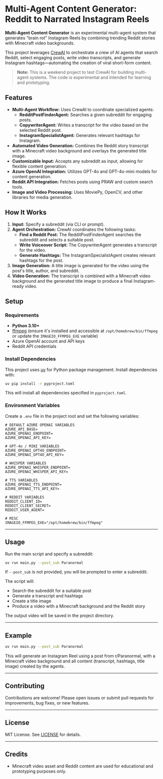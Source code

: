 # Multi-Agent Content Generator: Reddit to Narrated Instagram Reels

**Multi-Agent Content Generator** is an experimental multi-agent system that generates "brain rot" Instagram Reels by combining trending Reddit stories with Minecraft video backgrounds. 

This project leverages [CrewAI](https://github.com/joaomdmoura/crewAI) to orchestrate a crew of AI agents that search Reddit, select engaging posts, write video transcripts, and generate Instagram hashtags—automating the creation of viral short-form content.

> **Note:** This is a weekend project to test CrewAI for building multi-agent systems. The code is experimental and intended for learning and prototyping.

## Features

- **Multi-Agent Workflow:** Uses CrewAI to coordinate specialized agents:
  - **RedditPostFinderAgent:** Searches a given subreddit for engaging posts.
  - **CopywriterAgent:** Writes a transcript for the video based on the selected Reddit post.
  - **InstagramSpecialistAgent:** Generates relevant hashtags for Instagram.
- **Automated Video Generation:** Combines the Reddit story transcript with a Minecraft video background and overlays the generated title image.
- **Customizable Input:** Accepts any subreddit as input, allowing for flexible content generation.
- **Azure OpenAI Integration:** Utilizes GPT-4o and GPT-4o-mini models for content generation.
- **Reddit API Integration:** Fetches posts using PRAW and custom search tools.
- **Image and Video Processing:** Uses MoviePy, OpenCV, and other libraries for media generation.

## How It Works

1. **Input:** Specify a subreddit (via CLI or prompt).
2. **Agent Orchestration:** CrewAI coordinates the following tasks:
    - **Find a Reddit Post:** The RedditPostFinderAgent searches the subreddit and selects a suitable post.
    - **Write Voiceover Script:** The CopywriterAgent generates a transcript for the video.
    - **Generate Hashtags:** The InstagramSpecialistAgent creates relevant hashtags for the post.
3. **Image Generation:** A title image is generated for the video using the post's title, author, and subreddit.
4. **Video Generation:** The transcript is combined with a Minecraft video background and the generated title image to produce a final Instagram-ready video.

## Setup

### Requirements

- **Python 3.10+**
- [ffmpeg](https://ffmpeg.org/) (ensure it's installed and accessible at `/opt/homebrew/bin/ffmpeg` or update the `IMAGEIO_FFMPEG_EXE` variable)
- Azure OpenAI account and API keys
- Reddit API credentials

### Install Dependencies

This project uses [uv](https://github.com/astral-sh/uv) for Python package management. Install dependencies with:

```bash
uv pip install -r pyproject.toml
```
This will install all dependencies specified in `pyproject.toml`.

### Environment Variables

Create a `.env` file in the project root and set the following variables:

```env
# DEFAULT AZURE OPENAI VARIABLES
AZURE_API_BASE=
AZURE_OPENAI_ENDPOINT=
AZURE_OPENAI_API_KEY=

# GPT-4o / MINI VARIABLES
AZURE_OPENAI_GPT4O_ENDPOINT=
AZURE_OPENAI_GPT4O_API_KEY=

# WHISPER VARIABLES
AZURE_OPENAI_WHISPER_ENDPOINT=
AZURE_OPENAI_WHISPER_API_KEY=

# TTS VARIABLES
AZURE_OPENAI_TTS_ENDPOINT=
AZURE_OPENAI_TTS_API_KEY=

# REDDIT VARIABLES
REDDIT_CLIENT_ID=
REDDIT_CLIENT_SECRET=
REDDIT_USER_AGENT=

# MISC
IMAGEIO_FFMPEG_EXE="/opt/homebrew/bin/ffmpeg"
```

---

## Usage

Run the main script and specify a subreddit:

```bash
uv run main.py --post_sub Paranormal
```

If `--post_sub` is not provided, you will be prompted to enter a subreddit.

The script will:
- Search the subreddit for a suitable post
- Generate a transcript and hashtags
- Create a title image
- Produce a video with a Minecraft background and the Reddit story

The output video will be saved in the project directory.

---

## Example

```bash
uv run main.py --post_sub Paranormal
```

This will generate an Instagram Reel using a post from r/Paranormal, with a Minecraft video background and all content (transcript, hashtags, title image) created by the agents.

---

## Contributing

Contributions are welcome! Please open issues or submit pull requests for improvements, bug fixes, or new features.

---

## License

MIT License. See [LICENSE](LICENSE) for details.

---

## Credits

- Minecraft video asset and Reddit content are used for educational and prototyping purposes only.
